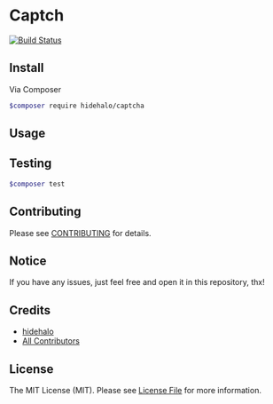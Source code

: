 # Captch

[![Build Status](https://travis-ci.org/hidehalo/emoji.svg)](https://travis-ci.org/hidehalo/captch)

## Install

Via Composer

``` bash
$composer require hidehalo/captcha
```

## Usage

## Testing

``` bash
$composer test
```

## Contributing

Please see [CONTRIBUTING](CONTRIBUTING.md) for details.

## Notice

If you have any issues, just feel free and open it in this repository, thx!

## Credits

- [hidehalo](https://github.com/hidehalo)
- [All Contributors](https://github.com/hidehalo/captcha/graphs/contributors)

## License

The MIT License (MIT). Please see [License File](LICENSE.md) for more information.
